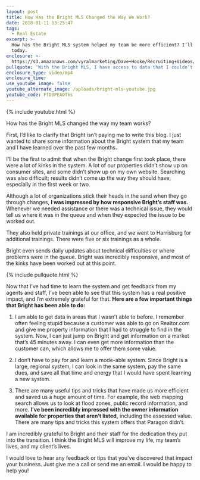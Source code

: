 ```yaml
---
layout: post
title: How Has the Bright MLS Changed the Way We Work?
date: 2018-01-11 13:25:47
tags:
  - Real Estate
excerpt: >-
  How has the Bright MLS system helped my team be more efficient? I’ll explain
  today.
enclosure: >-
  https://s3.amazonaws.com/vyralmarketing/Dave+Hooke/Recruiting+Videos/Central+PA+Real+Estate+Agent-+How+Has+the+Bright+MLS+Changed+the+Way+We+Work%253F.mp4
pullquote: 'With the Bright MLS, I have access to data that I couldn’t get before.'
enclosure_type: video/mp4
enclosure_time:
use_youtube_image: false
youtube_alternate_image: /uploads/bright-mls-youtube.jpg
youtube_code: FfD3PEAOTks
---
```



{% include youtube.html %}

How has the Bright MLS changed the way my team works?

First, I’d like to clarify that Bright isn’t paying me to write this blog. I just wanted to share some information about the Bright system that my team and I have learned over the past few months.

I’ll be the first to admit that when the Bright change first took place, there were a lot of kinks in the system. A lot of our properties didn’t show up on consumer sites, and some didn’t show up on my own website. Searching was also difficult; results didn’t come up the way they should have, especially in the first week or two.

Although a lot of organizations stick their heads in the sand when they go through changes, **I was impressed by how responsive Bright’s staff was.** Whenever we needed assistance or there was a technical issue, they would tell us where it was in the queue and when they expected the issue to be worked out.

They also held private trainings at our office, and we went to Harrisburg for additional trainings. There were five or six trainings as a whole.

Bright even sends daily updates about technical difficulties or where problems were in the queue. Bright was incredibly responsive, and most of the kinks have been worked out at this point.

{% include pullquote.html %}

Now that I’ve had time to learn the system and get feedback from my agents and staff, I’ve been able to see that this system has a real positive impact, and I’m extremely grateful for that. **Here are a few important things that Bright has been able to do:**

1) I am able to get data in areas that I wasn’t able to before. I remember often feeling stupid because a customer was able to go on Realtor.com and give me property information that I had to struggle to find in the system. Now, I can just jump on Bright and get information on a market that’s 45 minutes away. I can even get more information than the customer can, which allows me to offer them some value.

2) I don’t have to pay for and learn a mode-able system. Since Bright is a large, regional system, I can look in the same system, pay the same dues, and save all that time and energy that I would have spent learning a new system.

3) There are many useful tips and tricks that have made us more efficient and saved us a huge amount of time. For example, the web mapping search allows us to look at flood zones, public record information, and more. **I’ve been incredibly impressed with the owner information available for properties that aren’t listed,** including the assessed value. There are many tips and tricks this system offers that Paragon didn’t.

I am incredibly grateful to Bright and their staff for the dedication they put into the transition. I think the Bright MLS will improve my life, my team’s lives, and my client’s lives.

I would love to hear any feedback or tips that you’ve discovered that impact your business. Just give me a call or send me an email. I would be happy to help you!